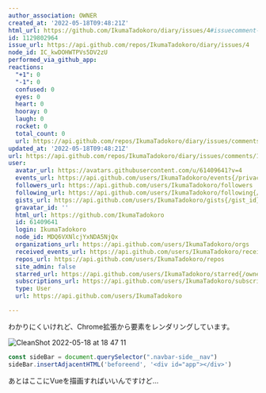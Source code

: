```yaml
---
author_association: OWNER
created_at: '2022-05-18T09:48:21Z'
html_url: https://github.com/IkumaTadokoro/diary/issues/4#issuecomment-1129802964
id: 1129802964
issue_url: https://api.github.com/repos/IkumaTadokoro/diary/issues/4
node_id: IC_kwDOHWTPVs5DV2zU
performed_via_github_app: 
reactions:
  "+1": 0
  "-1": 0
  confused: 0
  eyes: 0
  heart: 0
  hooray: 0
  laugh: 0
  rocket: 0
  total_count: 0
  url: https://api.github.com/repos/IkumaTadokoro/diary/issues/comments/1129802964/reactions
updated_at: '2022-05-18T09:48:21Z'
url: https://api.github.com/repos/IkumaTadokoro/diary/issues/comments/1129802964
user:
  avatar_url: https://avatars.githubusercontent.com/u/61409641?v=4
  events_url: https://api.github.com/users/IkumaTadokoro/events{/privacy}
  followers_url: https://api.github.com/users/IkumaTadokoro/followers
  following_url: https://api.github.com/users/IkumaTadokoro/following{/other_user}
  gists_url: https://api.github.com/users/IkumaTadokoro/gists{/gist_id}
  gravatar_id: ''
  html_url: https://github.com/IkumaTadokoro
  id: 61409641
  login: IkumaTadokoro
  node_id: MDQ6VXNlcjYxNDA5NjQx
  organizations_url: https://api.github.com/users/IkumaTadokoro/orgs
  received_events_url: https://api.github.com/users/IkumaTadokoro/received_events
  repos_url: https://api.github.com/users/IkumaTadokoro/repos
  site_admin: false
  starred_url: https://api.github.com/users/IkumaTadokoro/starred{/owner}{/repo}
  subscriptions_url: https://api.github.com/users/IkumaTadokoro/subscriptions
  type: User
  url: https://api.github.com/users/IkumaTadokoro

---
```

わかりにくいけれど、Chrome拡張から要素をレンダリングしています。

![CleanShot 2022-05-18 at 18 47 11](https://user-images.githubusercontent.com/61409641/169010882-e16fce79-9593-46b4-8772-103a68a5d9b2.png)

```javascript
const sideBar = document.querySelector(".navbar-side__nav")
sideBar.insertAdjacentHTML('beforeend', '<div id="app"></div>')
```

あとはここにVueを描画すればいいんですけど...